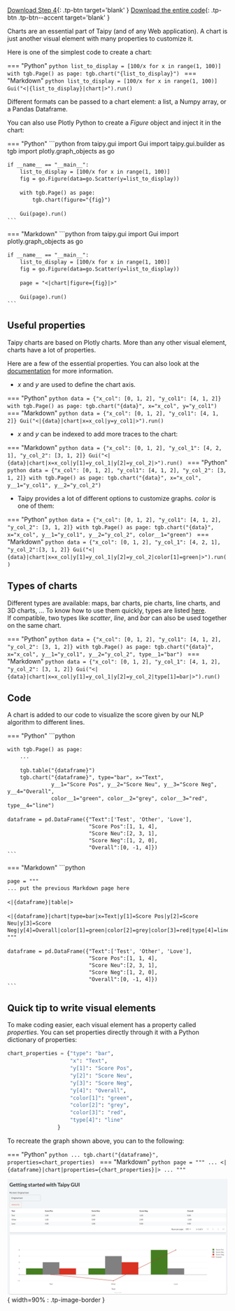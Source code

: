 [Download Step 4](./../src/step_04.zip){: .tp-btn target='blank' }
[Download the entire code](./../src/src.zip){: .tp-btn .tp-btn--accent target='blank' }


Charts are an essential part of Taipy (and of any Web application). A chart is just another
visual element with many properties to customize it.

Here is one of the simplest code to create a chart:

=== "Python"
    ```python
    list_to_display = [100/x for x in range(1, 100)]
    with tgb.Page() as page:
        tgb.chart("{list_to_display}")
    ```
=== "Markdown"
    ```python
    list_to_display = [100/x for x in range(1, 100)]
    Gui("<|{list_to_display}|chart|>").run()
    ```

Different formats can be passed to a chart element: a list, a Numpy array, or a Pandas Dataframe.

You can also use Plotly Python to create a *Figure* object and inject it in the chart:

=== "Python"
    ```python
    from taipy.gui import Gui
    import taipy.gui.builder as tgb
    import plotly.graph_objects as go

    if __name__ == "__main__":
        list_to_display = [100/x for x in range(1, 100)]
        fig = go.Figure(data=go.Scatter(y=list_to_display))

        with tgb.Page() as page:
            tgb.chart(figure="{fig}")

        Gui(page).run()
    ```
=== "Markdown"
    ```python
    from taipy.gui import Gui
    import plotly.graph_objects as go

    if __name__ == "__main__":
        list_to_display = [100/x for x in range(1, 100)]
        fig = go.Figure(data=go.Scatter(y=list_to_display))

        page = "<|chart|figure={fig}|>"

        Gui(page).run()
    ```

## Useful properties

Taipy charts are based on Plotly charts. More than any other visual element, charts have a lot of
properties.

Here are a few of the essential properties. You can also look at the
[documentation](../../../../refmans/gui/viselements/generic/chart.md) for more information.

 - *x* and *y* are used to define the chart axis.

=== "Python"
    ```python
    data = {"x_col": [0, 1, 2], "y_col1": [4, 1, 2]}
    with tgb.Page() as page:
        tgb.chart("{data}", x="x_col", y="y_col1")
    ```
=== "Markdown"
    ```python
    data = {"x_col": [0, 1, 2], "y_col1": [4, 1, 2]}
    Gui("<|{data}|chart|x=x_col|y=y_col1|>").run()
    ```

 - *x* and *y* can be indexed to add more traces to the chart:

=== "Markdown"
    ```python
    data = {"x_col": [0, 1, 2], "y_col_1": [4, 2, 1], "y_col_2": [3, 1, 2]}
    Gui("<|{data}|chart|x=x_col|y[1]=y_col_1|y[2]=y_col_2|>").run()
    ```
=== "Python"
    ```python
    data = {"x_col": [0, 1, 2], "y_col1": [4, 1, 2], "y_col_2": [3, 1, 2]}
    with tgb.Page() as page:
        tgb.chart("{data}", x="x_col", y__1="y_col1", y__2="y_col_2")
    ```

 - Taipy provides a lot of different options to customize graphs. *color* is one of them:

=== "Python"
    ```python
    data = {"x_col": [0, 1, 2], "y_col1": [4, 1, 2], "y_col_2": [3, 1, 2]}
    with tgb.Page() as page:
        tgb.chart("{data}", x="x_col", y__1="y_col1", y__2="y_col_2", color__1="green")
    ```
=== "Markdown"
    ```python
    data = {"x_col": [0, 1, 2], "y_col_1": [4, 2, 1], "y_col_2":[3, 1, 2]}
    Gui("<|{data}|chart|x=x_col|y[1]=y_col_1|y[2]=y_col_2|color[1]=green|>").run()
    ```

## Types of charts

Different types are available: maps, bar charts, pie charts, line charts, and 3D charts, ... To
know how to use them quickly, types are listed
[here](../../../../refmans/gui/viselements/generic/chart.md).<br/>
If compatible, two types like *scatter*, *line*, and *bar* can also be used together on the same
chart.

=== "Python"
    ```python
    data = {"x_col": [0, 1, 2], "y_col1": [4, 1, 2], "y_col_2": [3, 1, 2]}
    with tgb.Page() as page:
        tgb.chart("{data}", x="x_col", y__1="y_col1", y__2="y_col_2", type__1="bar")
    ```
=== "Markdown"
    ```python
    data = {"x_col": [0, 1, 2], "y_col_1": [4, 1, 2], "y_col_2": [3, 1, 2]}
    Gui("<|{data}|chart|x=x_col|y[1]=y_col_1|y[2]=y_col_2|type[1]=bar|>").run()
    ```

## Code

A chart is added to our code to visualize the score given by our NLP algorithm to different lines.

=== "Python"
    ```python

    with tgb.Page() as page:
        ...

        tgb.table("{dataframe}")
        tgb.chart("{dataframe}", type="bar", x="Text",
                  y__1="Score Pos", y__2="Score Neu", y__3="Score Neg", y__4="Overall",
                  color__1="green", color__2="grey", color__3="red", type__4="line")

    dataframe = pd.DataFrame({"Text":['Test', 'Other', 'Love'],
                              "Score Pos":[1, 1, 4],
                              "Score Neu":[2, 3, 1],
                              "Score Neg":[1, 2, 0],
                              "Overall":[0, -1, 4]})
    ```
=== "Markdown"
    ```python

    page = """
    ... put the previous Markdown page here

    <|{dataframe}|table|>

    <|{dataframe}|chart|type=bar|x=Text|y[1]=Score Pos|y[2]=Score Neu|y[3]=Score Neg|y[4]=Overall|color[1]=green|color[2]=grey|color[3]=red|type[4]=line|>
    """

    dataframe = pd.DataFrame({"Text":['Test', 'Other', 'Love'],
                              "Score Pos":[1, 1, 4],
                              "Score Neu":[2, 3, 1],
                              "Score Neg":[1, 2, 0],
                              "Overall":[0, -1, 4]})
    ```

## Quick tip to write visual elements

To make coding easier, each visual element has a property called *properties*. You can set
properties directly through it with a Python dictionary of properties:

```python
chart_properties = {"type": "bar",
                    "x": "Text",
                    "y[1]": "Score Pos",
                    "y[2]": "Score Neu",
                    "y[3]": "Score Neg",
                    "y[4]": "Overall",
                    "color[1]": "green",
                    "color[2]": "grey",
                    "color[3]": "red",
                    "type[4]": "line"
                }
```

To recreate the graph shown above, you can to the following:

=== "Python"
    ```python
    ...
    tgb.chart("{dataframe}", properties=chart_properties)
    ```
=== "Markdown"
    ```python
    page = """
    ...
    <|{dataframe}|chart|properties={chart_properties}|>
    ...
    """
    ```

![Charts](images/result.png){ width=90% : .tp-image-border }
